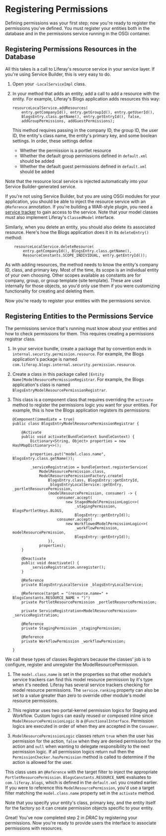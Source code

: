 # Registering Permissions

Defining permissions was your first step; now you're ready to register the
permissions you've defined. You must register your entities both in the database
and in the permissions service running in the OSGi container. 

## Registering Permissions Resources in the Database

All this takes is a call to Liferay's resource service in your service layer. If
you're using Service Builder, this is very easy to do. 

1.  Open your `-LocalServiceImpl` class. 

2.  In your method that adds an entity, add a call to add a resource with the
    entity. For example, Liferay's Blogs application adds resources this way: 
        
		resourceLocalService.addResources(
			entry.getCompanyId(), entry.getGroupId(), entry.getUserId(),
			BlogsEntry.class.getName(), entry.getEntryId(), false,
			addGroupPermissions, addGuestPermissions);

    This method requires passing in the company ID, the group ID, the user ID,
    the entity's class name, the entity's primary key, and some boolean
    settings. In order, these settings define 

    - Whether the permission is a portlet resource
    - Whether the default group permissions defined in `default.xml` should be
      added
    - Whether the default guest permissions defined in `default.xml` should be
      added

Note that the resource local service is injected automatically into your Service
Builder-generated service. 

If you're not using Service Builder, but you are using OSGi modules for your
application, you should be able to inject the resource service with an
`@Reference` annotation. If you're building a WAR-style plugin, you need
a [service tracker](/develop/tutorials/-/knowledge_base/7-1/service-trackers) to
gain access to the service. Note that your model classes must also implement
Liferay's `ClassedModel` interface. 

Similarly, when you delete an entity, you should also delete its associated
resource. Here's how the Blogs application does it in its `deleteEntry()`
method: 

		resourceLocalService.deleteResource(
			entry.getCompanyId(), BlogsEntry.class.getName(),
			ResourceConstants.SCOPE_INDIVIDUAL, entry.getEntryId());

As with adding resources, the method needs to know the entity's company ID,
class, and primary key. Most of the time, its scope is an individual entity of
your own choosing. Other scopes available as constants are for company, group,
or group template (site template). These are used internally for those objects,
so you'd only use them if you were customizing functionality for creating and
deleting them. 

Now you're ready to register your entities with the permissions service. 

## Registering Entities to the Permissions Service

The permissions service that's running must know about your entities and how to
check permissions for them. This requires creating a permissions registrar
class. 

1.  In your service bundle, create a package that by convention ends in
    `internal.security.permission.resource`. For example, the Blogs
    application's package is named
    `com.liferay.blogs.internal.security.permission.resource`. 

2.  Create a class in this package called `[Entity
    Name]ModelResourcePermissionRegistrar`. For example, the Blogs application's
    class is named `BlogsEntryModelResourcePermissionRegistrar`. 

3.  This class is a component class that requires overriding the `activate`
    method to register the permissions logic you want for your entities. For
    example, this is how the Blogs application registers its permissions: 

        @Component(immediate = true)
        public class BlogsEntryModelResourcePermissionRegistrar {

            @Activate
            public void activate(BundleContext bundleContext) {
                Dictionary<String, Object> properties = new HashMapDictionary<>();

                properties.put("model.class.name", BlogsEntry.class.getName());

                _serviceRegistration = bundleContext.registerService(
                    ModelResourcePermission.class,
                    ModelResourcePermissionFactory.create(
                        BlogsEntry.class, BlogsEntry::getEntryId,
                        _blogsEntryLocalService::getEntry, _portletResourcePermission,
                        (modelResourcePermission, consumer) -> {
                            consumer.accept(
                                new StagedModelPermissionLogic<>(
                                    _stagingPermission, BlogsPortletKeys.BLOGS,
                                    BlogsEntry::getEntryId));
                            consumer.accept(
                                new WorkflowedModelPermissionLogic<>(
                                    _workflowPermission, modelResourcePermission,
                                    BlogsEntry::getEntryId));
                        }),
                    properties);
            }

            @Deactivate
            public void deactivate() {
                _serviceRegistration.unregister();
            }

            @Reference
            private BlogsEntryLocalService _blogsEntryLocalService;

            @Reference(target = "(resource.name=" + BlogsConstants.RESOURCE_NAME + ")")
            private PortletResourcePermission _portletResourcePermission;

            private ServiceRegistration<ModelResourcePermission> _serviceRegistration;

            @Reference
            private StagingPermission _stagingPermission;

            @Reference
            private WorkflowPermission _workflowPermission;

        }

We call these types of classes Registrars because the classes' job is to configure, 
register and unregister the ModelResourcePermission.

1.  The `model.class.name` is set in the properties so that other module's service 
    trackers can find this model resource permission by it's type when it's needed. 
    Liferay has several service trackers checking for model resource permissions. 
    The `service.ranking` property can also be set to a value greater than zero to 
    override other module's model resource permissions. 

2.  This registrar uses two portal-kernel permission logics for Staging and Workflow. 
    Custom logics can easily reused or composed inline since 
    `ModelResourcePermissionLogic` is a `@FunctionalInterface`. Permission logics are 
    executed in order of when they are accepted in the `Consumer`.

3.  `ModelResourcePermissionLogic` classes return `true` when the user has permission 
    for the action, `false` when they are denied permission for the action and `null` 
    when wanting to delegate responsibility to the next permission logic. If all 
    permission logics return null then the `PermissionChecker.hasPermission` method is 
    called to determine if the action is allowed for the user.

This class uses an `@Reference` with the target filter to inject the appropriate
`PortletResourcePermission`. `BlogsConstants.RESOURCE_NAME` evaluates to
`com.liferay.blogs`, which is defined in the `default.xml` you created earlier.
If you were to reference this `ModelResourcePermission`, you'd use a target filter
matching the `model.class.name` property set in the `activate` method.

Note that you specify your entity's class, primary key, and the entity itself
for the factory so it can create permission objects specific to your entity. 

Great! You've now completed step 2 in *DRAC* by registering your permissions.
Now you're ready to provide users the interface to associate permissions with
resources. 

